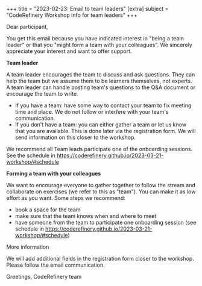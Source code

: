 +++
title = "2023-02-23: Email to team leaders"
[extra]
subject = "CodeRefinery Workshop info for team leaders"
+++

Dear participant,

You get this email because you have indicated interest in "being a team leader" or that you "might form a team with your colleagues". We sincerely appreciate your interest and want to offer support.

**Team leader**

A team leader encourages the team to discuss and ask questions. They can help the team but we assume them to be learners themselves, not experts. A team leader can handle posting team's questions to the Q&A document or encourage the team to write.

- If you have a team: have some way to contact your team to fix meeting time and place. We do not follow or interfere with your team's communication.
- If you don't have a team: you can either gather a team or let us know that you are available. This is done later via the registration form. We will send information on this closer to the workshop.

We recommend all Team leads participate one of the onboarding sessions. See the schedule in https://coderefinery.github.io/2023-03-21-workshop/#schedule

**Forming a team with your colleagues**

We want to encourage everyone to gather together to follow the stream and collaborate on exercises (we refer to this as "team"). You can make it as low effort as you want. Some steps we recommend:
- book a space for the team
- make sure that the team knows when and where to meet
- have someone from the team to participate one onboarding session (see schedule in https://coderefinery.github.io/2023-03-21-workshop/#schedule)

More information

We will add additional fields in the registration form closer to the workshop. Please follow the email communication.

Greetings,
CodeRefinery team

